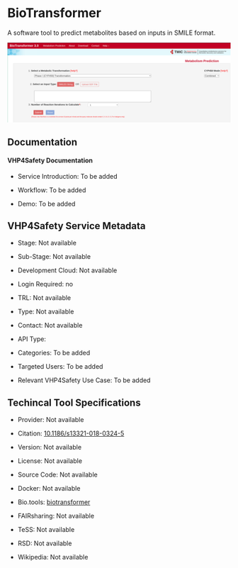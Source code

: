 
# BioTransformer

<!--- This file is autogenerated. Edit biotransformer.json to make changes in this page. ---> 

A software tool to predict metabolites based on inputs in SMILE format.

![BioTransformer logo](https://raw.githubusercontent.com/VHP4Safety/cloud/main/docs/service/biotransformer.png)

## Documentation

#### VHP4Safety Documentation

* Service Introduction: To be added

* Workflow: To be added

* Demo: To be added

<h4 id='tess-widget-materials-header'></h4>

<div id='tess-widget-materials-list' class='tess-widget tess-widget-list'></div>
<script>
  function initTeSSWidgets() {
    var query = 'biotransformer';
    if (query.trim() != '') {
      TessWidget.Materials(document.getElementById('tess-widget-materials-list'),
                           'SimpleList',
                           {
                             opts: {
                               enableSearch: false
                             },
                             params: {
                               pageSize: 5,
                               q: query
                             }
                           });
      document.getElementById('tess-widget-materials-header').innerHTML = 'Documentation from ELIXIR TeSS'
    }
}
</script>
<script async='' defer='' src='https://elixirtess.github.io/TeSS_widgets/components/js/tess-widget-standalone.js' onload='initTeSSWidgets()'></script>

## VHP4Safety Service Metadata

* Stage: Not available

* Sub-Stage: Not available

* Development Cloud: Not available

* Login Required: no

* TRL: Not available

* Type: Not available

* Contact: Not available

* API Type: 

* Categories: To be added

* Targeted Users: To be added

* Relevant VHP4Safety Use Case: To be added

## Techincal Tool Specifications

* Provider: Not available

* Citation: [10.1186/s13321-018-0324-5](https://doi.org/10.1186/s13321-018-0324-5)

* Version: Not available

* License: Not available

* Source Code: Not available

* Docker: Not available

* Bio.tools: [biotransformer](biotransformer)

* FAIRsharing: Not available

* TeSS: Not available

* RSD: Not available

* Wikipedia: Not available

<script type="application/ld+json">
  {
    "@context": "https://schema.org/",
    "@type": "SoftwareApplication",
    "http://purl.org/dc/terms/conformsTo": {
      "@type": "CreativeWork", "@id": "https://bioschemas.org/profiles/ComputationalTool/1.0-RELEASE"
    },
    "@id" : "https://vhp4safety.github.io/cloud/service/biotransformer",
    "name": "BioTransformer",
    "description": "A software tool to predict metabolites based on inputs in SMILE format.",
    "url": ""
  }
</script>

